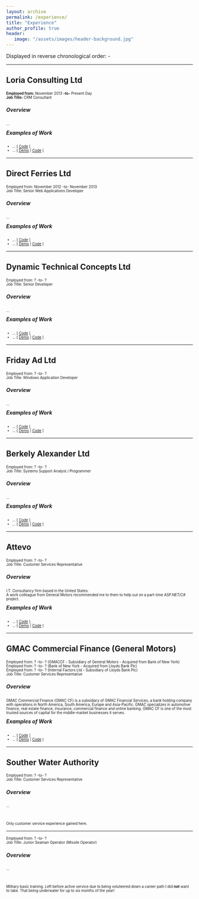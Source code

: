 ```yaml
---
layout: archive
permalink: /experience/
title: "Experience"
author_profile: true
header: 
   image: "/assets/images/header-background.jpg" 
---
```


Displayed in reverse chronological order: -

<hr/>
<h2>Loria Consulting Ltd</h2>
<p style="font-size:0.70em; margin-top:0; margin-bottom: 0;"><strong>Employed from:</strong> November 2013 <strong>-to-</strong> Present Day</p>
<p style="font-size:0.70em; margin-top:0; margin-bottom: 0;"><strong>Job Title:</strong> CRM Consultant</p>
<h5>Overview</h5>
<p style="font-size:0.70em;">...</p>
<h5 style="margin-top: 0px">Examples of Work</h5> 
<ul style="font-size:0.70em;">
  <li>... [ <a href="https://github.com/julianmummery/sagecrm-context-menu" target="_blank">Code</a> ]</li>
  <li>... [ <a href="https://github.com/julianmummery/sagecrm-please-wait-animation/blob/master/SageCRM-Loading-Anim.mp4?raw=true" target="_blank">Demo</a> | <a href="https://github.com/julianmummery/sagecrm-please-wait-animation" target="_blank">Code</a> ]</li>
</ul>

<hr/>
<h2>Direct Ferries Ltd</h2>
<p style="font-size:0.70em; margin-top:0; margin-bottom: 0;">Employed from: November 2012 -to- November 2013</p>
<p style="font-size:0.70em; margin-top:0; margin-bottom: 0;">Job Title: Senior Web Applications Developer</p>
<h5>Overview</h5>
<p style="font-size:0.70em;">...</p>
<h5 style="margin-top: 0px">Examples of Work</h5>
<ul style="font-size:0.70em;">
  <li>... [ <a href="https://github.com/julianmummery/sagecrm-context-menu" target="_blank">Code</a> ]</li>
  <li>... [ <a href="https://github.com/julianmummery/sagecrm-please-wait-animation/blob/master/SageCRM-Loading-Anim.mp4?raw=true" target="_blank">Demo</a> | <a href="https://github.com/julianmummery/sagecrm-please-wait-animation" target="_blank">Code</a> ]</li>
</ul>

<hr/>
<h2>Dynamic Technical Concepts Ltd</h2>
<p style="font-size:0.70em; margin-top:0; margin-bottom: 0;">Employed from: ? -to- ?</p>
<p style="font-size:0.70em; margin-top:0; margin-bottom: 0;">Job Title: Senior Developer</p>
<h5>Overview</h5>
<p style="font-size:0.70em;">...</p>
<h5 style="margin-top: 0px">Examples of Work</h5>
<ul style="font-size:0.70em;">
  <li>... [ <a href="https://github.com/julianmummery/sagecrm-context-menu" target="_blank">Code</a> ]</li>
  <li>... [ <a href="https://github.com/julianmummery/sagecrm-please-wait-animation/blob/master/SageCRM-Loading-Anim.mp4?raw=true" target="_blank">Demo</a> | <a href="https://github.com/julianmummery/sagecrm-please-wait-animation" target="_blank">Code</a> ]</li>
</ul>

<hr/>
<h2>Friday Ad Ltd</h2>
<p style="font-size:0.70em; margin-top:0; margin-bottom: 0;">Employed from: ? -to- ?</p>
<p style="font-size:0.70em; margin-top:0; margin-bottom: 0;">Job Title: Windows Application Developer</p>
<h5>Overview</h5>
<p style="font-size:0.70em;">...</p>
<h5 style="margin-top: 0px">Examples of Work</h5>
<ul style="font-size:0.70em;">
  <li>... [ <a href="https://github.com/julianmummery/sagecrm-context-menu" target="_blank">Code</a> ]</li>
  <li>... [ <a href="https://github.com/julianmummery/sagecrm-please-wait-animation/blob/master/SageCRM-Loading-Anim.mp4?raw=true" target="_blank">Demo</a> | <a href="https://github.com/julianmummery/sagecrm-please-wait-animation" target="_blank">Code</a> ]</li>
</ul>

<hr/>
<h2>Berkely Alexander Ltd</h2>
<p style="font-size:0.70em; margin-top:0; margin-bottom: 0;">Employed from: ? -to- ?</p>
<p style="font-size:0.70em; margin-top:0; margin-bottom: 0;">Job Title: Systems Support Analyst / Programmer</p>
<h5>Overview</h5>
<p style="font-size:0.70em;">...</p>
<h5 style="margin-top: 0px">Examples of Work</h5>
<ul style="font-size:0.70em;">
  <li>... [ <a href="https://github.com/julianmummery/sagecrm-context-menu" target="_blank">Code</a> ]</li>
  <li>... [ <a href="https://github.com/julianmummery/sagecrm-please-wait-animation/blob/master/SageCRM-Loading-Anim.mp4?raw=true" target="_blank">Demo</a> | <a href="https://github.com/julianmummery/sagecrm-please-wait-animation" target="_blank">Code</a> ]</li>
</ul>

<hr/>
<h2>Attevo</h2>
<p style="font-size:0.70em; margin-top:0; margin-bottom: 0;">Employed from: ? -to- ?</p>
<p style="font-size:0.70em; margin-top:0; margin-bottom: 0;">Job Title: Customer Services Representative</p>
<h5>Overview</h5>
<p style="font-size:0.70em;">I.T. Consultancy firm based in the United States.<br>A work colleague from General Motors recommended me to them to help out on a part-time ASP.NET/C# project.</p>
<h5 style="margin-top: 0px">Examples of Work</h5>
<ul style="font-size:0.70em;">
  <li>... [ <a href="https://github.com/julianmummery/sagecrm-context-menu" target="_blank">Code</a> ]</li>
  <li>... [ <a href="https://github.com/julianmummery/sagecrm-please-wait-animation/blob/master/SageCRM-Loading-Anim.mp4?raw=true" target="_blank">Demo</a> | <a href="https://github.com/julianmummery/sagecrm-please-wait-animation" target="_blank">Code</a> ]</li>
</ul>

<hr/>
<h2>GMAC Commercial Finance (General Motors)</h2>
<p style="font-size:0.70em; margin-top:0; margin-bottom: 0;">Employed from: ? -to- ?  (GMACCF - Subsidiary of General Motors - Acquired from Bank of New York)</p>
<p style="font-size:0.70em; margin-top:0; margin-bottom: 0;">Employed from: ? -to- ?  (Bank of New York - Acquired from Lloyds Bank Plc)</p>
<p style="font-size:0.70em; margin-top:0; margin-bottom: 0;">Employed from: ? -to- ?  (Internal Factors Ltd - Subsidiary of Lloyds Bank Plc)</p>
<p style="font-size:0.70em; margin-top:0; margin-bottom: 0;">Job Title: Customer Services Representative</p>
<h5>Overview</h5>
<p style="font-size:0.70em;">GMAC Commercial Finance (GMAC CF) is a subsidiary of GMAC Financial Services, a bank holding company with operations in North America, South America, Europe and Asia-Pacific. GMAC specializes in automotive finance, real estate finance, insurance, commercial finance and online banking. GMAC CF is one of the most trusted sources of capital for the middle-market businesses it serves.</p>
<h5 style="margin-top: 0px">Examples of Work</h5> 
<ul style="font-size:0.70em;">
  <li>... [ <a href="https://github.com/julianmummery/sagecrm-context-menu" target="_blank">Code</a> ]</li>
  <li>... [ <a href="https://github.com/julianmummery/sagecrm-please-wait-animation/blob/master/SageCRM-Loading-Anim.mp4?raw=true" target="_blank">Demo</a> | <a href="https://github.com/julianmummery/sagecrm-please-wait-animation" target="_blank">Code</a> ]</li>
</ul>

<hr/>
<h2>Souther Water Authority</h2>
<p style="font-size:0.70em; margin-top:0; margin-bottom: 0;">Employed from: ? -to- ?</p>
<p style="font-size:0.70em; margin-top:0; margin-bottom: 0;">Job Title: Customer Services Representative</p>
<h5>Overview</h5>
<p style="font-size:0.70em;">...</p>
<br>
<p style="font-size:0.70em;">Only customer service experience gained here.</p>

<hr/>
<p style="font-size:0.70em; margin-top:0; margin-bottom: 0;">Employed from: ? -to- ?</p>
<p style="font-size:0.70em; margin-top:0; margin-bottom: 0;">Job Title: Junior Seaman Operator (Missile Operator)</p>
<h5>Overview</h5>
<p style="font-size:0.70em;">...</p>
<br>
<p style="font-size:0.70em;">Military basic training. Left before active service due to being voluteered down a career path I did <strong>not</strong> want to take. That being underwater for up to six months of the year!</p> 

